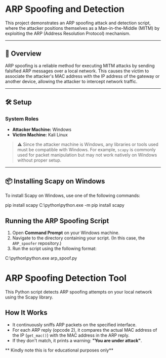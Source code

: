 # ARP Spoofing and Detection

This project demonstrates an ARP spoofing attack and detection script, where the attacker positions themselves as a Man-in-the-Middle (MITM) by exploiting the ARP (Address Resolution Protocol) mechanism.

---

## 🧠 Overview

ARP spoofing is a reliable method for executing MITM attacks by sending falsified ARP messages over a local network. This causes the victim to associate the attacker's MAC address with the IP address of the gateway or another device, allowing the attacker to intercept network traffic.

---

## 🛠️ Setup

### System Roles

- **Attacker Machine:** Windows  
- **Victim Machine:** Kali Linux  

> ⚠️ Since the attacker machine is Windows, any libraries or tools used must be compatible with Windows. For example, `scapy` is commonly used for packet manipulation but may not work natively on Windows without proper setup.

---

## 📦 Installing Scapy on Windows

To install Scapy on Windows, use one of the following commands:


pip install scapy
C:\python\python.exe -m pip install scapy
##  Running the ARP Spoofing Script

1. Open **Command Prompt** on your Windows machine.
2. Navigate to the directory containing your script. (In this case, the `ARP_spoofer` repository.)
3. Run the script using the following format:


C:\python\python.exe arp_spoof.py

# ARP Spoofing Detection Tool

This Python script detects ARP spoofing attempts on your local network using the Scapy library.

## How It Works

- It continuously sniffs ARP packets on the specified interface.
- For each ARP reply (opcode 2), it compares the actual MAC address of the IP (`get_mac()`) with the MAC address in the ARP reply.
- If they don't match, it prints a warning: **"You are under attack"**.


** Kindly note this is for educational purposes only**

